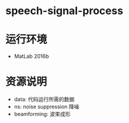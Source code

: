 # speech-signal-process

# 运行环境
-    MatLab 2016b
# 资源说明
-    data: 代码运行所需的数据
-    ns: noise suppression 降噪
-    beamforming: 波束成形